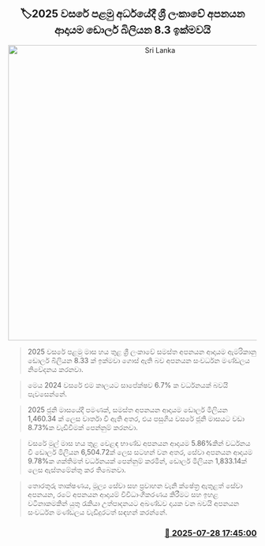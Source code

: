 <p align='center'><b><h2 align='center' title='Sri Lanka's export revenue to exceed $8.3 billion in the first half of 2025'>🏷2025 වසරේ පළමු අර්ධයේදී ශ්‍රී ලංකාවේ අපනයන ආදායම ඩොලර් බිලියන 8.3 ඉක්මවයි</h2></b></p>
<p align='center'><img src='https://helakuru.sgp1.cdn.digitaloceanspaces.com/esana/images/lib/export[1].jpg' width='600' alt='Sri Lanka's export revenue to exceed $8.3 billion in the first half of 2025'></p>

> 2025 වසරේ පළමු මාස හය තුළ ශ්‍රී ලංකාවේ සමස්ත අපනයන ආදායම ඇමරිකානු ඩොලර් බිලියන 8.33 ක් ඉක්මවා ගොස් ඇති බව අපනයන සංවර්ධන මණ්ඩලය නිවේදනය කරනවා.

> මෙය 2024 වසරේ එම කාලයට සාපේක්ෂව 6.7% ක වර්ධනයක් බවයි පැවසෙන්නේ.

> 2025 ජූනි මාසයේදී පමණක්, සමස්ත අපනයන ආදායම ඩොලර් මිලියන 1,460.34 ක් ලෙස වාර්තා වී ඇති අතර, එය පසුගිය වසරේ ජූනි මාසයට වඩා 8.73%ක වැඩිවීමක් පෙන්නුම් කරනවා.

> වසරේ මුල් මාස හය තුළ වෙළඳ භාණ්ඩ අපනයන ආදායම 5.86%කින් වර්ධනය වී ඩොලර් මිලියන 6,504.72ක් ලෙස සටහන් වන අතර, සේවා අපනයන ආදායම 9.78%ක ශක්තිමත් වර්ධනයක් පෙන්නුම් කරමින්, ඩොලර් මිලියන 1,833.14ක් ලෙස ඇස්තමේන්තු කර තිබෙනවා.

> තොරතුරු තාක්ෂණය, මූල්‍ය සේවා සහ ප්‍රවාහන වැනි ක්ෂේත්‍ර ඇතුළත් සේවා අපනයන, රටේ අපනයන ආදායම් විවිධාංගීකරණය කිරීමට සහ ඉහළ වටිනාකමකින් යුතු රැකියා උත්පාදනයට අඛණ්ඩව දායක වන බවයි අපනයන සංවර්ධන මණ්ඩලය වැඩිදුරටත් සඳහන් කරන්නේ.



<h3 align='right'><a href='https://www.helakuru.lk/esana/p/112229/'>📅 2025-07-28 17:45:00</a></h3>
